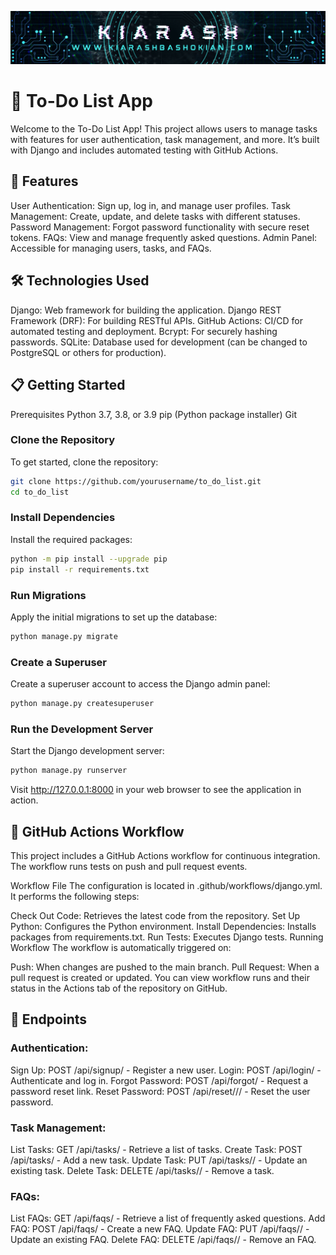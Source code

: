 ![baner](https://github.com/Ghosts6/Local-website/blob/main/img/Baner.png)

# 📝 To-Do List App
Welcome to the To-Do List App! This project allows users to manage tasks with features for user authentication, task management, and more. It’s built with Django and includes automated testing with GitHub Actions.

## 🚀 Features
User Authentication: Sign up, log in, and manage user profiles.
Task Management: Create, update, and delete tasks with different statuses.
Password Management: Forgot password functionality with secure reset tokens.
FAQs: View and manage frequently asked questions.
Admin Panel: Accessible for managing users, tasks, and FAQs.

## 🛠️ Technologies Used
Django: Web framework for building the application.
Django REST Framework (DRF): For building RESTful APIs.
GitHub Actions: CI/CD for automated testing and deployment.
Bcrypt: For securely hashing passwords.
SQLite: Database used for development (can be changed to PostgreSQL or others for production).

## 📋 Getting Started
Prerequisites
Python 3.7, 3.8, or 3.9
pip (Python package installer)
Git

### Clone the Repository
To get started, clone the repository:
```sh
git clone https://github.com/yourusername/to_do_list.git
cd to_do_list
```
### Install Dependencies
Install the required packages:
```sh
python -m pip install --upgrade pip
pip install -r requirements.txt
```
### Run Migrations
Apply the initial migrations to set up the database:
```sh
python manage.py migrate
```
### Create a Superuser
Create a superuser account to access the Django admin panel:
```sh
python manage.py createsuperuser
```
### Run the Development Server
Start the Django development server:
```sh
python manage.py runserver
```
Visit http://127.0.0.1:8000 in your web browser to see the application in action.

## 🔧 GitHub Actions Workflow
This project includes a GitHub Actions workflow for continuous integration. The workflow runs tests on push and pull request events.

Workflow File
The configuration is located in .github/workflows/django.yml. It performs the following steps:

Check Out Code: Retrieves the latest code from the repository.
Set Up Python: Configures the Python environment.
Install Dependencies: Installs packages from requirements.txt.
Run Tests: Executes Django tests.
Running Workflow
The workflow is automatically triggered on:

Push: When changes are pushed to the main branch.
Pull Request: When a pull request is created or updated.
You can view workflow runs and their status in the Actions tab of the repository on GitHub.

## 🧩 Endpoints
### Authentication:
Sign Up: POST /api/signup/ - Register a new user.
Login: POST /api/login/ - Authenticate and log in.
Forgot Password: POST /api/forgot/ - Request a password reset link.
Reset Password: POST /api/reset/<uidb64>/<token>/ - Reset the user password.

### Task Management:
List Tasks: GET /api/tasks/ - Retrieve a list of tasks.
Create Task: POST /api/tasks/ - Add a new task.
Update Task: PUT /api/tasks/<id>/ - Update an existing task.
Delete Task: DELETE /api/tasks/<id>/ - Remove a task.

### FAQs:
List FAQs: GET /api/faqs/ - Retrieve a list of frequently asked questions.
Add FAQ: POST /api/faqs/ - Create a new FAQ.
Update FAQ: PUT /api/faqs/<id>/ - Update an existing FAQ.
Delete FAQ: DELETE /api/faqs/<id>/ - Remove an FAQ.
